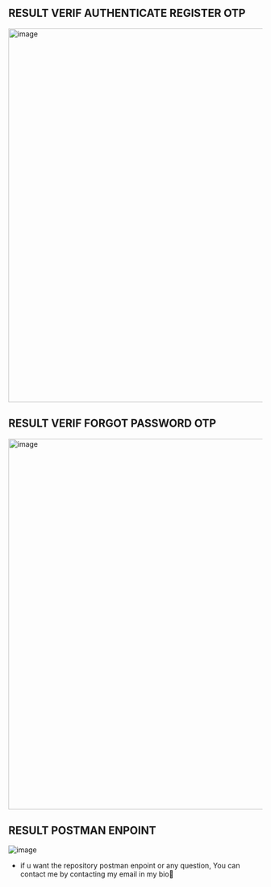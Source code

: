 ## RESULT VERIF AUTHENTICATE REGISTER OTP
<img width="739" alt="image" src="https://github.com/gedehariyogananda/service-verification-otp-email/assets/123063394/3a63cc92-34f5-43ed-9f1c-71c84ad7f0bb">

## RESULT VERIF FORGOT PASSWORD OTP
<img width="733" alt="image" src="https://github.com/gedehariyogananda/service-verification-otp-email/assets/123063394/bfe3574a-4437-478a-b74e-f6f6e5268660">

## RESULT POSTMAN ENPOINT 
![image](https://github.com/gedehariyogananda/service-verification-otp-email/assets/123063394/9721c924-2338-44b8-961d-ddc1b7493cd1)

* if u want the repository postman enpoint or any question, You can contact me by contacting my email in my bio👨

